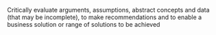 Critically evaluate arguments, assumptions, abstract concepts and data (that may be incomplete), to make recommendations and to enable a business solution or range of solutions to be achieved
